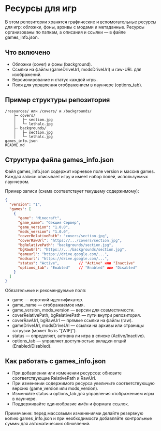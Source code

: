 # Ресурсы для игр

В этом репозитории хранятся графические и вспомогательные ресурсы для игр: обложки, фоны, архивы с модами и метаданные. Ресурсы организованы по папкам, а описания и ссылки — в файле games_info.json.

## Что включено
- Обложки (cover) и фоны (background).
- Ссылки на файлы (gameDriveUrl, modsDriveUrl) и raw-URL для изображений.
- Версионирование и статус каждой игры.
- Поля для управления отображением в лаунчере (options_tab).

## Пример структуры репозитория
```
/resources/ или /covers/ и /backgrounds/
    ├─ covers/
    │   ├─ section.jpg
    │   └─ lethalc.jpg
    ├─ backgrounds/
    │   ├─ section.jpg
    │   └─ lethalc.jpg
games_info.json
README.md
```

## Структура файла games_info.json
Файл games_info.json содержит корневое поле version и массив games. Каждая запись описывает игру и имеет набор полей, используемых лаунчером.

Пример записи (схема соответствует текущему содержимому):
```json
{
  "version": "1",
  "games": [
    {
      "game": "Minecraft",
      "game_name": "Секция Сервер",
      "game_version": "1.0.0",
      "mods_version": "1.0.0",
      "coverRelativePath": "covers/section.jpg",
      "coverRawUrl": "https://.../covers/section.jpg",
      "bgRelativePath": "backgrounds/section.jpg",
      "bgRawUrl": "https://.../backgrounds/section.jpg",
      "gameurl": "https://drive.google.com/...",
      "modsurl": "https://drive.google.com/...",
      "status": "Active",         // "Active" или "Inactive"
      "options_tab": "Enabled"    // "Enabled" или "Disabled"
    }
  ]
}
```

Обязательные и рекомендуемые поля:
- game — короткий идентификатор.
- game_name — отображаемое имя.
- game_version, mods_version — версии для совместимости.
- coverRelativePath, bgRelativePath — пути внутри репозитория.
- coverRawUrl, bgRawUrl — прямые ссылки на файлы (raw).
- gameDriveUrl, modsDriveUrl — ссылки на архивы или страницы загрузки (может быть "[WIP]").
- status — определяет, активна ли игра в списке (Active/Inactive).
- options_tab — управляет доступностью вкладки опций (Enabled/Disabled).

## Как работать с games_info.json
- При добавлении или изменении ресурсов: обновите соответствующие RelativePath и RawUrl.
- При изменении содержимого ресурса увеличьте соответствующую версию (game_version или mods_version).
- Изменяйте status и options_tab для управления отображением игры в лаунчере.
- Поддерживайте единообразие имён и формата ссылок.

Примечание: перед массовыми изменениями делайте резервную копию games_info.json и при необходимости добавляйте контрольные суммы для автоматических обновлений.
